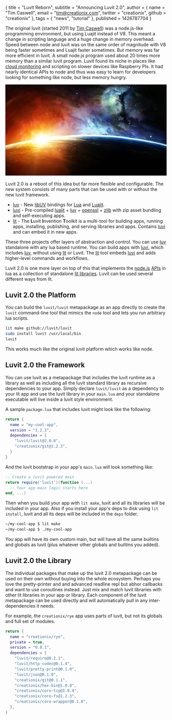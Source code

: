 { title = "Luvit Reborn",
  subtitle = "Announcing Luvit 2.0",
  author = {
    name = "Tim Caswell",
    email = "tim@creationix.com",
    twitter = "creationix",
    github = "creationix"
  },
  tags = { "news", "tutorial" },
  published = 1426787704
}

The original luvit (started 2011 by [Tim Caswell][]) was a node.js-like
programming environment, but using Luajit instead of V8. This meant a
change in scripting language and a huge change in memory overhead. Speed
between node and luvit was on the same order of magnitude with V8 being
faster sometimes and Luajit faster sometimes. But memory was far more
efficient in luvit. A small node.js program used about 20 times more
memory than a similar luvit program. Luvit found its niche in places
like [cloud monitoring][] and scripting on slower devices like Raspberry
PIs. It had nearly identical APIs to node and thus was easy to learn for
developers looking for something like node, but less memory hungry.

![](luvit-reborn/a-new-era.jpg)

Luvit 2.0 is a reboot of this idea but far more flexible and
configurable. The new system consists of many parts that can be used
with or without the new luvit framework.

 - [luv][] - New [libUV][] bindings for [Lua][] and [Luajit][].
 - [luvi][] - Pre-compiled [luajit][] + [luv][] + [openssl][] + [zlib][] with zip asset bundling and self-executing apps.
 - [lit][] - The **L**uvit **I**nvention **T**oolkit is a multi-tool
   for building apps, running apps, installing, publishing, and
   serving libraries and apps.  Contains [luvi][] and can embed it in
   new apps.

These three projects offer layers of abstraction and control.  You can
use [luv][] standalone with any lua based runtime.  You can build apps
with [luvi][], which includes [luv][], without using [lit][] or Luvit.
The [lit][] tool embeds [luvi][] and adds higher-level commands and
workflows.

Luvit 2.0 is one more layer on top of this that implements the
[node.js][] [APIs](http://nodejs.org/api/) in lua as a collection of
standalone [lit libraries][].  Luvit can be used several different
ways from lit.

## Luvit 2.0 the Platform

You can build the `luvit/luvit` metapackage as an app directly to
create the `luvit` command-line tool that mimics the `node` tool and
lets you run arbitrary lua scripts.

```sh
lit make github://luvit/luvit
sudo install luvit /usr/local/bin
luvit
```

This works much like the original luvit platform which works like node.

## Luvit 2.0 the Framework

You can use luvit as a metapackage that includes the luvit runtime as
a library as well as including all the luvit standard library as
recursive dependencies to your app.  Simply declare `luvit/luvit` as a
dependency to your lit app and use the luvit library in your
`main.lua` and your standalone executable will live inside a luvit
style environment.

A sample `package.lua` that includes luvit might look like the
following:

```lua
return {
  name = "my-cool-app",
  version = "1.2.3",
  dependencies = {
    "luvit/luvit@2.0.0",
    "creationix/git@1.2.3",
  }
}
```

And the luvit bootstrap in your app's `main.lua` will look something
like:

```lua
-- Create a luvit powered main
return require('luvit')(function (...)
  -- Your app main logic starts here
end, ...)
```

Then when you build your app with `lit make`, luvit and all its
libraries will be included in your app.  Also if you install your
app's deps to disk using `lit install`, luvit and all its deps will
be included in the `deps` folder.

```sh
~/my-cool-app $ lit make
~/my-cool-app $ ./my-cool-app
```

You app will have its own custom main, but will have all the same
builtins and globals as luvit (plus whatever other globals and
builtins you added).

## Luvit 2.0 the Library

The individual packages that make up the luvit 2.0 metapackage can be
used on their own without buying into the whole ecosystem.  Perhaps
you love the pretty-printer and and advanced readline repl but abhor
callbacks and want to use coroutines instead.  Just mix and match
luvit libraries with other lit libraries in your app or library.  Each
component of the luvit metapackage can be used directly and will
automatically pull in any inter-dependencies it needs.

For example, the `creationix/rye` app uses parts of luvit, but not
its globals and full set of modules.

```lua
return {
  name = "creationix/rye",
  private = true,
  version = "0.0.1",
  dependencies = {
    "luvit/require@0.2.1",
    "luvit/http-codec@0.1.4",
    "luvit/pretty-print@0.1.0",
    "luvit/json@0.1.0",
    "creationix/git@0.1.1",
    "creationix/hex-bin@1.0.0",
    "creationix/coro-tcp@1.0.4",
    "creationix/coro-fs@1.2.3",
    "creationix/coro-wrapper@0.1.0",
  },
}
```

[cloud monitoring]: https://github.com/virgo-agent-toolkit
[Tim Caswell]: https://github.com/creationix
[libuv]: http://docs.libuv.org/en/v1.x/
[luvi]: https://github.com/luvit/luvi
[luv]: https://github.com/luvit/luv
[lit]: https://github.com/luvit/lit
[lit libraries]: http://lit.luvit.io/packages/luvit
[lua]: http://www.lua.org/
[luajit]: http://luajit.org/
[openssl]: https://www.openssl.org/
[zlib]: http://www.zlib.net/
[node.js]: http://nodejs.org/
